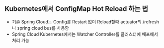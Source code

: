 ## Kubernetes에서 ConfigMap Hot Reload 하는 법

- 기존 Spring Cloud는 Config를 Restart 없이 Reload할때 actuator의 /refresh나 spring cloud bus를 사용함
- Spring Cloud Kubernetes에서는 Watcher Controller를 클러스터에 배포해서 처리 가능